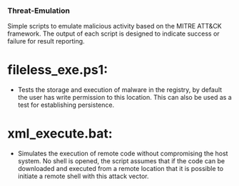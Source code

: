 ### Threat-Emulation
Simple scripts to emulate malicious activity based on the MITRE ATT&amp;CK framework. The output of each script is designed to indicate success or failure for result reporting.  

# fileless_exe.ps1:

  * Tests the storage and execution of malware in the registry, by default the user has write permission to this location. This can also    	be used as a test for establishing persistence.    

# xml_execute.bat:

  * Simulates the execution of remote code without compromising the host system. No shell is opened, the script assumes that if the code can   be downloaded and executed from a remote location that it is possible to initiate a remote shell with this attack vector.  

